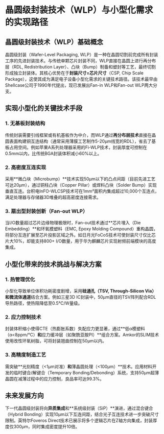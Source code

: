 # 晶圆级封装技术（WLP）与小型化需求的实现路径

## 晶圆级封装技术（WLP）基础概念

晶圆级封装（Wafer-Level Packaging, WLP）是一种在晶圆切割前完成所有封装工序的先进封装技术。与传统单颗芯片封装不同，WLP直接在晶圆上进行再分布层（RDL, Redistribution Layer）、凸块（Bump）制备和塑封等工艺，最终切割形成独立封装体。其核心优势在于**封装尺寸=芯片尺寸**（CSP, Chip Scale Package），这使其成为满足电子设备小型化需求的关键技术路径。该技术最早由Shellcase公司于1990年代提出，现已发展出Fan-in WLP和Fan-out WLP两大分支。

## 实现小型化的关键技术手段

### 1. 无基板封装结构
传统封装需要引线框架或有机基板作为中介，而WLP通过**再分布层技术**直接在晶圆表面构建铜互连结构（通常采用薄膜工艺制作5-20μm线宽的RDL），省去了基板占用空间。例如苹果A系列处理器采用的Fi-WLP技术，封装厚度可控制在0.5mm以内，比传统BGA封装体积减小60%以上。

### 2. 高密度互连实现
采用**微凸块（Microbump）**技术实现50μm以下的凸点间距（目前先进工艺可达20μm），通过铜柱凸块（Copper Pillar）或焊料凸块（Solder Bump）实现垂直互连。台积电InFO-WLCSP技术可在1mm²面积内集成超过10,000个互连点，满足处理器与存储器3D堆叠的超高密度连接需求。

### 3. 扇出型封装创新（Fan-out WLP）
当I/O数量超过芯片边缘物理极限时，Fan-out技术通过**芯片埋入（Die Embedding）**和环氧模塑料（EMC, Epoxy Molding Compound）重构晶圆，将部分互连扩展至芯片投影区域之外。如日月光FoCoS技术可使封装尺寸仅比芯片大10%，却能支持800+ I/O数量，用于华为麒麟芯片实现射频前端模块的高度集成。

## 小型化带来的技术挑战与解决方案

### 1. 热管理优化
小型化导致单位体积功耗密度剧增，采用**硅通孔（TSV, Through-Silicon Via）**和**微流体通道**结合方案。例如三星3D IC封装中，50μm直径的TSV阵列配合RDL导热路径，使热阻降低至0.5℃/W量级。

### 2. 应力控制技术
封装体积缩小使得CTE（热膨胀系数）失配应力更显著，通过**低α模塑料（α<8ppm/℃）**和**应力缓冲层（如聚酰亚胺PI）**组合方案。Amkor的SLIM技术使用改性环氧树脂，可将封装翘曲控制在50μm以内。

### 3. 高精度制造工艺
需突破**光刻精度（<1μm对准）**和**薄晶圆处理（<100μm）**技术。应用材料开发的临时键合/解键合（Temporary Bonding/Debonding）系统，支持50μm超薄晶圆在减薄过程中的应力控制，良品率可达99.3%。

## 未来发展方向

下一代晶圆级封装将向**异质集成**和**系统级封装（SiP）**演进，通过混合键合（Hybrid Bonding）实现10μm以下互连间距，结合光子互连技术进一步突破尺寸限制。英特尔Foveros Direct技术已展示将多个逻辑芯片在Z轴方向集成，封装厚度仅300μm，同时集成密度提升10倍。